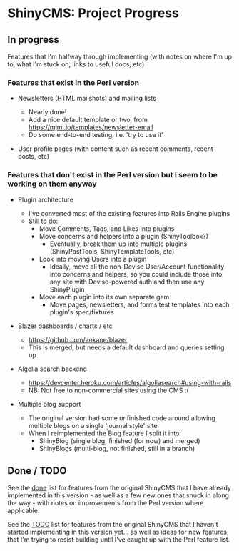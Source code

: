 # ShinyCMS: Project Progress

## In progress

Features that I'm halfway through implementing (with notes on where I'm up to, what I'm stuck on, links to useful docs, etc)

### Features that exist in the Perl version

* Newsletters (HTML mailshots) and mailing lists
  * Nearly done!
  * Add a nice default template or two, from https://mjml.io/templates/newsletter-email
  * Do some end-to-end testing, i.e. 'try to use it'

* User profile pages (with content such as recent comments, recent posts, etc)

### Features that don't exist in the Perl version but I seem to be working on them anyway

* Plugin architecture
  * I've converted most of the existing features into Rails Engine plugins
  * Still to do:
    * Move Comments, Tags, and Likes into plugins
    * Move concerns and helpers into a plugin (ShinyToolbox?)
      * Eventually, break them up into multiple plugins (ShinyPostTools, ShinyTemplateTools, etc)
    * Look into moving Users into a plugin
      * Ideally, move all the non-Devise User/Account functionality into concerns and helpers, so
        you could include those into any site with Devise-powered auth and then use any ShinyPlugin
    * Move each plugin into its own separate gem
      * Move pages, newsletters, and forms test templates into each plugin's spec/fixtures


* Blazer dashboards / charts / etc
  * https://github.com/ankane/blazer
  * This is merged, but needs a default dashboard and queries setting up

* Algolia search backend
	* https://devcenter.heroku.com/articles/algoliasearch#using-with-rails
  * NB: Not free to non-commercial sites using the CMS :(

* Multiple blog support
  * The original version had some unfinished code around allowing multiple blogs on a single 'journal style' site
  * When I reimplemented the Blog feature I split it into:
    * ShinyBlog (single blog, finished (for now) and merged)
    * ShinyBlogs (multi-blog, not finished, still in a branch)


## Done / TODO

See the [done](done.md) list for features from the original ShinyCMS that I have already implemented
in this version - as well as a few new ones that snuck in along the way - with notes on improvements
from the Perl version where applicable.

See the [TODO](TODO.md) list for features from the original ShinyCMS that I haven't started implementing
in this version yet... as well as ideas for new features, that I'm trying to resist building until I've
caught up with the Perl feature list.
